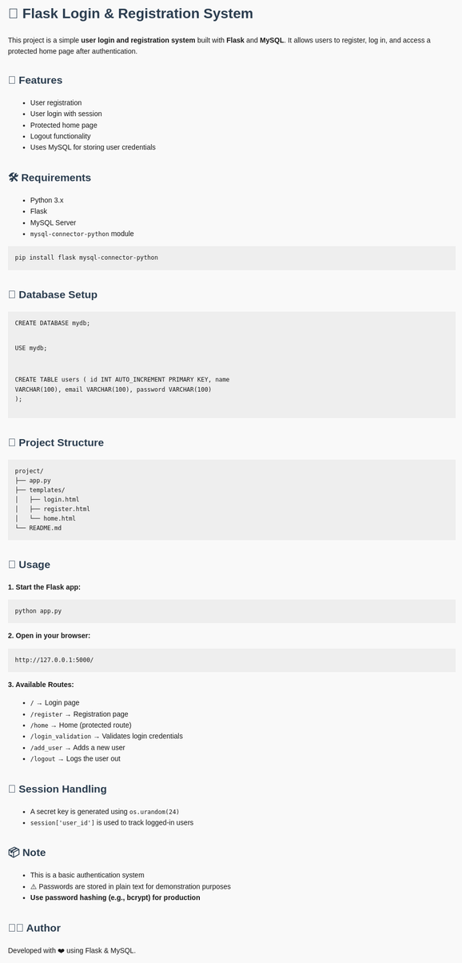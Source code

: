 
 <title>Flask Login & Registration System</title>
  <style>
    body {
      font-family: Arial, sans-serif;
      line-height: 1.6;
      padding: 2rem;
      max-width: 900px;
      margin: auto;
      background-color: #f9f9f9;
    }
    h1, h2, h3 {
      color: #2c3e50;
    }
    pre {
      background: #eee;
      padding: 1em;
      overflow-x: auto;
    }
    code {
      font-family: Consolas, monospace;
    }
    ul {
      margin-left: 1.5em;
    }
    .section {
      margin-bottom: 2rem;
    }
  </style>
</head>
<body>

  <h1>🔐 Flask Login & Registration System</h1>

  <p>This project is a simple <strong>user login and registration system</strong> built with <strong>Flask</strong> and <strong>MySQL</strong>. It allows users to register, log in, and access a protected home page after authentication.</p>

  <div class="section">
    <h2>🚀 Features</h2>
    <ul>
      <li>User registration</li>
      <li>User login with session</li>
      <li>Protected home page</li>
      <li>Logout functionality</li>
      <li>Uses MySQL for storing user credentials</li>
    </ul>
  </div>

  <div class="section">
    <h2>🛠️ Requirements</h2>
    <ul>
      <li>Python 3.x</li>
      <li>Flask</li>
      <li>MySQL Server</li>
      <li><code>mysql-connector-python</code> module</li>
    </ul>
    <pre><code>pip install flask mysql-connector-python</code></pre>
  </div>

  <div class="section">
    <h2>🧱 Database Setup</h2>
    <pre><code>CREATE DATABASE mydb;

USE mydb;

CREATE TABLE users (
    id INT AUTO_INCREMENT PRIMARY KEY,
    name VARCHAR(100),
    email VARCHAR(100),
    password VARCHAR(100)
);</code></pre>
  </div>

  <div class="section">
    <h2>📁 Project Structure</h2>
    <pre><code>project/
├── app.py
├── templates/
│   ├── login.html
│   ├── register.html
│   └── home.html
└── README.md</code></pre>
  </div>

  <div class="section">
    <h2>🧾 Usage</h2>
    <p><strong>1. Start the Flask app:</strong></p>
    <pre><code>python app.py</code></pre>
    <p><strong>2. Open in your browser:</strong></p>
    <pre><code>http://127.0.0.1:5000/</code></pre>
    <p><strong>3. Available Routes:</strong></p>
    <ul>
      <li><code>/</code> → Login page</li>
      <li><code>/register</code> → Registration page</li>
      <li><code>/home</code> → Home (protected route)</li>
      <li><code>/login_validation</code> → Validates login credentials</li>
      <li><code>/add_user</code> → Adds a new user</li>
      <li><code>/logout</code> → Logs the user out</li>
    </ul>
  </div>

  <div class="section">
    <h2>🔐 Session Handling</h2>
    <ul>
      <li>A secret key is generated using <code>os.urandom(24)</code></li>
      <li><code>session['user_id']</code> is used to track logged-in users</li>
    </ul>
  </div>

  <div class="section">
    <h2>📦 Note</h2>
    <ul>
      <li>This is a basic authentication system</li>
      <li>⚠️ Passwords are stored in plain text for demonstration purposes</li>
      <li><strong>Use password hashing (e.g., bcrypt) for production</strong></li>
    </ul>
  </div>

  <div class="section">
    <h2>👨‍💻 Author</h2>
    <p>Developed with ❤️ using Flask & MySQL.</p>
  </div>

</body>
</html>
